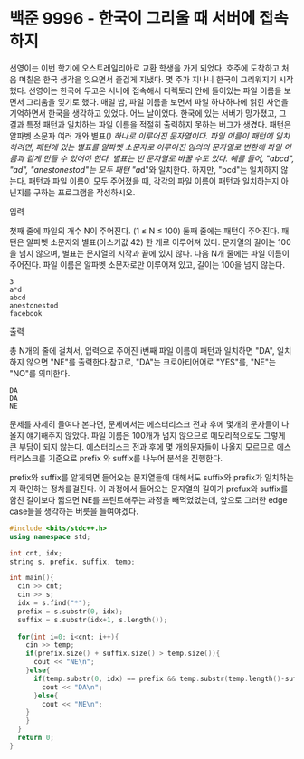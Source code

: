 # 백준 9996 - 한국이 그리울 때 서버에 접속하지

선영이는 이번 학기에 오스트레일리아로 교환 학생을 가게 되었다. 호주에 도착하고 처음 며칠은 한국 생각을 잊으면서 즐겁게 지냈다. 몇 주가 지나니 한국이 그리워지기 시작했다. 선영이는 한국에 두고온 서버에 접속해서 디렉토리 안에 들어있는 파일 이름을 보면서 그리움을 잊기로 했다. 매일 밤, 파일 이름을 보면서 파일 하나하나에 얽힌 사연을 기억하면서 한국을 생각하고 있었다. 어느 날이었다. 한국에 있는 서버가 망가졌고, 그 결과 특정 패턴과 일치하는 파일 이름을 적절히 출력하지 못하는 버그가 생겼다. 패턴은 알파벳 소문자 여러 개와 별표(*) 하나로 이루어진 문자열이다. 파일 이름이 패턴에 일치하려면, 패턴에 있는 별표를 알파벳 소문자로 이루어진 임의의 문자열로 변환해 파일 이름과 같게 만들 수 있어야 한다. 별표는 빈 문자열로 바꿀 수도 있다. 예를 들어, "abcd", "ad", "anestonestod"는 모두 패턴 "a*d"와 일치한다. 하지만, "bcd"는 일치하지 않는다. 패턴과 파일 이름이 모두 주어졌을 때, 각각의 파일 이름이 패턴과 일치하는지 아닌지를 구하는 프로그램을 작성하시오.

입력

첫째 줄에 파일의 개수 N이 주어진다. (1 ≤ N ≤ 100) 둘째 줄에는 패턴이 주어진다. 패턴은 알파벳 소문자와 별표(아스키값 42) 한 개로 이루어져 있다. 문자열의 길이는 100을 넘지 않으며, 별표는 문자열의 시작과 끝에 있지 않다. 다음 N개 줄에는 파일 이름이 주어진다. 파일 이름은 알파벳 소문자로만 이루어져 있고, 길이는 100을 넘지 않는다.

```
3
a*d
abcd
anestonestod
facebook
```

출력

총 N개의 줄에 걸쳐서, 입력으로 주어진 i번째 파일 이름이 패턴과 일치하면 "DA", 일치하지 않으면 "NE"를 출력한다.참고로, "DA"는 크로아티어어로 "YES"를, "NE"는 "NO"를 의미한다.

```
DA
DA
NE
```

문제를 자세히 들여다 본다면, 문제에서는 에스터리스크 전과 후에 몇개의 문자들이 나올지 얘기해주지 않았다. 파일 이름은 100개가 넘지 않으므로 메모리적으로도 그렇게 큰 부담이 되지 않는다. 에스터리스크 전과 후에 몇 개의문자들이 나올지 모르므로 에스터리스크를 기준으로 prefix 와 suffix를 나누어 분석을 진행한다.

prefix와 suffix를 알게되면 들어오는 문자열들에 대해서도 suffix와 prefix가 일치하는지 확인하는 정차를걸진다. 이 과정에서 들어오는 문자열의 길이가 prefux와 suffix를 함친 길이보다 짧으면 NE를 프린트해주는 과정을 빼먹었었는데, 앞으로 그러한 edge case들을 생각하는 버릇을 들여야겠다.

```cpp
#include <bits/stdc++.h>
using namespace std;

int cnt, idx;
string s, prefix, suffix, temp;

int main(){
  cin >> cnt;
  cin >> s;
  idx = s.find("*");
  prefix = s.substr(0, idx);
  suffix = s.substr(idx+1, s.length());
  
  for(int i=0; i<cnt; i++){
    cin >> temp;
    if(prefix.size() + suffix.size() > temp.size()){
      cout << "NE\n";
    }else{
      if(temp.substr(0, idx) == prefix && temp.substr(temp.length()-suffix.length(), temp.length()) == suffix){
        cout << "DA\n";
      }else{
        cout << "NE\n";
    }
    }
  }
  return 0;
}
```